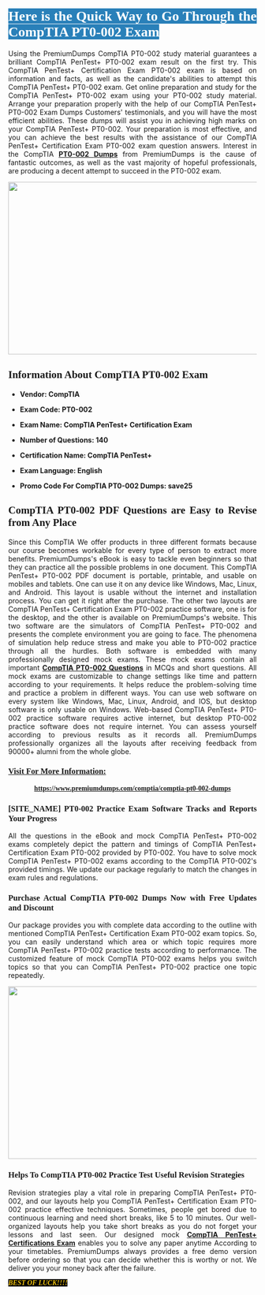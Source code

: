 <h1 style="text-align: justify;"><span style="color:#ffffff;"><span style="font-family:Georgia,serif;"><strong><span style="background-color:#2980b9;">Here is the Quick Way to Go Through the CompTIA PT0-002 Exam</span></strong></span></span></h1>

<p style="text-align: justify;">Using the PremiumDumps CompTIA PT0-002 study material guarantees a brilliant CompTIA PenTest+ PT0-002 exam result on the first try. This CompTIA PenTest+ Certification Exam PT0-002 exam is based on information and facts, as well as the candidate's abilities to attempt this CompTIA PenTest+ PT0-002 exam. Get online preparation and study for the CompTIA PenTest+ PT0-002 exam using your PT0-002 study material. Arrange your preparation properly with the help of our CompTIA PenTest+ PT0-002 Exam Dumps Customers' testimonials, and you will have the most efficient abilities. These dumps will assist you in achieving high marks on your CompTIA PenTest+ PT0-002. Your preparation is most effective, and you can achieve the best results with the assistance of our CompTIA PenTest+ Certification Exam PT0-002 exam question answers. Interest in the CompTIA <a href="https://www.premiumdumps.com/comptia/comptia-pt0-002-dumps"><strong>PT0-002 </strong><b>Dumps</b></a> from PremiumDumps is the cause of fantastic outcomes, as well as the vast majority of hopeful professionals, are producing a decent attempt to succeed in the PT0-002 exam.</p>

<p style="text-align: center;"><a href="https://www.premiumdumps.com/comptia/comptia-pt0-002-dumps"><img alt="" src="https://i.imgur.com/VJaqCPg.jpeg" style="width: 700px; height: 350px;" /></a></p>

<h2 style="text-align: justify;"><span style="font-family:Georgia,serif;"><strong>Information About CompTIA PT0-002 Exam</strong></span></h2>

<ul>
	<li>
	<p style="text-align: justify;"><b>Vendor: CompTIA</b></p>
	</li>
	<li>
	<p style="text-align: justify;"><b>Exam Code: PT0-002</b></p>
	</li>
	<li>
	<p style="text-align: justify;"><b>Exam Name: CompTIA PenTest+ Certification Exam</b></p>
	</li>
	<li>
	<p style="text-align: justify;"><b>Number of Questions: 140</b></p>
	</li>
	<li>
	<p style="text-align: justify;"><b>Certification Name: CompTIA PenTest+</b></p>
	</li>
	<li>
	<p style="text-align: justify;"><b>Exam Language: English</b></p>
	</li>
	<li>
	<p style="text-align: justify;"><b>Promo Code For CompTIA PT0-002 Dumps: save25</b></p>
	</li>
</ul>

<h2 style="text-align: justify;"><span style="font-family:Georgia,serif;"><strong>CompTIA PT0-002 PDF Questions are Easy to Revise from Any Place</strong></span></h2>

<p style="text-align: justify;">Since this CompTIA We offer products in three different formats because our course becomes workable for every type of person to extract more benefits. PremiumDumps's eBook is easy to tackle even beginners so that they can practice all the possible problems in one document. This CompTIA PenTest+ PT0-002 PDF document is portable, printable, and usable on mobiles and tablets. One can use it on any device like Windows, Mac, Linux, and Android. This layout is usable without the internet and installation process. You can get it right after the purchase. The other two layouts are CompTIA PenTest+ Certification Exam PT0-002 practice software, one is for the desktop, and the other is available on PremiumDumps's website. This two software are the simulators of CompTIA PenTest+ PT0-002 and presents the complete environment you are going to face. The phenomena of simulation help reduce stress and make you able to PT0-002 practice through all the hurdles. Both software is embedded with many professionally designed mock exams. These mock exams contain all important <strong><a href="https://www.premiumdumps.com/comptia/comptia-pt0-002-dumps">CompTIA PT0-002 Questions</a></strong> in MCQs and short questions. All mock exams are customizable to change settings like time and pattern according to your requirements. It helps reduce the problem-solving time and practice a problem in different ways. You can use web software on every system like Windows, Mac, Linux, Android, and IOS, but desktop software is only usable on Windows. Web-based CompTIA PenTest+ PT0-002 practice software requires active internet, but desktop PT0-002 practice software does not require internet. You can assess yourself according to previous results as it records all. PremiumDumps professionally organizes all the layouts after receiving feedback from 90000+ alumni from the whole globe.</p>

<h3><span style="font-family:Georgia,serif;"><strong><u>Visit For More Information:</u></strong></span></h3>

<p style="text-align: center;"><span style="font-size:14px;"><span style="font-family:Georgia,serif;"><strong><a href="https://www.premiumdumps.com/comptia/comptia-pt0-002-dumps">https://www.premiumdumps.com/comptia/comptia-pt0-002-dumps</a></strong></span></span></p>

<h3 style="text-align: justify;"><span style="font-family:Georgia,serif;"><strong><strong><strong>[SITE_NAME] PT0-002 Practice Exam Software Tracks and Reports Your Progress</strong></strong></strong></span></h3>

<p style="text-align: justify;">All the questions in the eBook and mock CompTIA PenTest+ PT0-002 exams completely depict the pattern and timings of CompTIA PenTest+ Certification Exam PT0-002 provided by PT0-002. You have to solve mock CompTIA PenTest+ PT0-002 exams according to the CompTIA PT0-002's provided timings. We update our package regularly to match the changes in exam rules and regulations.</p>

<h3 style="text-align: justify;"><span style="font-family:Georgia,serif;"><strong><strong><strong>Purchase Actual CompTIA PT0-002 Dumps Now with Free Updates and Discount</strong></strong></strong></span></h3>

<p style="text-align: justify;">Our package provides you with complete data according to the outline with mentioned CompTIA PenTest+ Certification Exam PT0-002 exam topics. So, you can easily understand which area or which topic requires more CompTIA PenTest+ PT0-002 practice tests according to performance. The customized feature of mock CompTIA PT0-002 exams helps you switch topics so that you can CompTIA PenTest+ PT0-002 practice one topic repeatedly.</p>

<p style="text-align: center;"><strong><a href="https://www.premiumdumps.com/comptia/comptia-pt0-002-dumps"><img alt="" src="https://i.imgur.com/F18GQwv.jpeg" style="width: 700px; height: 350px;" /></a></strong></p>

<h3 style="text-align: justify;"><span style="font-family:Georgia,serif;"><strong><strong><strong>Helps To CompTIA PT0-002 Practice Test Useful Revision Strategies</strong></strong></strong></span></h3>

<p style="text-align: justify;">Revision strategies play a vital role in preparing CompTIA PenTest+ PT0-002, and our layouts help you CompTIA PenTest+ Certification Exam PT0-002 practice effective techniques. Sometimes, people get bored due to continuous learning and need short breaks, like 5 to 10 minutes. Our well-organized layouts help you take short breaks as you do not forget your lessons and last seen. Our designed mock <strong><a href="https://www.premiumdumps.com/comptia/comptia-pentest-dumps">CompTIA PenTest+ Certifications Exam</a></strong> enables you to solve any paper anytime According to your timetables. PremiumDumps always provides a free demo version before ordering so that you can decide whether this is worthy or not. We deliver you your money back after the failure.</p>

<p style="text-align: justify;"><span style="color:#f1c40f;"><strong><span style="font-family:Georgia,serif;"><span style="font-size:14px;"><em><strong><span style="background-color:#000000;">BEST OF LUCK!!!!</span></strong></em></span></span></strong></span></p>
